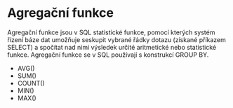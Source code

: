 # Agregační funkce 
Agregační funkce jsou v SQL statistické funkce, pomocí kterých systém řízení báze dat umožňuje seskupit vybrané řádky dotazu (získané příkazem SELECT) a spočítat nad nimi výsledek určité aritmetické nebo statistické funkce. Agregační funkce se v SQL používají s konstrukcí GROUP BY. 

- AVG()
- SUM()
- COUNT() 
- MIN() 
- MAX()